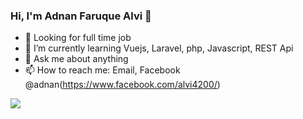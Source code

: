 ### Hi, I'm Adnan Faruque Alvi 👋

- 🔭 Looking for full time job
- 🌱 I’m currently learning Vuejs, Laravel, php, Javascript, REST Api
- 💬 Ask me about anything
- 📫 How to reach me: Email, Facebook @adnan(https://www.facebook.com/alvi4200/)


<img src="https://github-readme-stats.vercel.app/api?username=adnan614&&show_icons=true&title_color=ffffff&icon_color=bb2acf&text_color=daf7dc&bg_color=191919">

